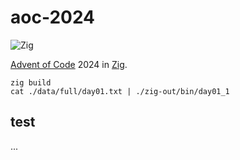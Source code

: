 # aoc-2024

![Zig](https://img.shields.io/badge/Zig-%23F7A41D.svg?style=for-the-badge&logo=zig&logoColor=white)

[Advent of Code](https://adventofcode.com) 2024 in [Zig](https://ziglang.org).


```
zig build
cat ./data/full/day01.txt | ./zig-out/bin/day01_1
```

## test

...